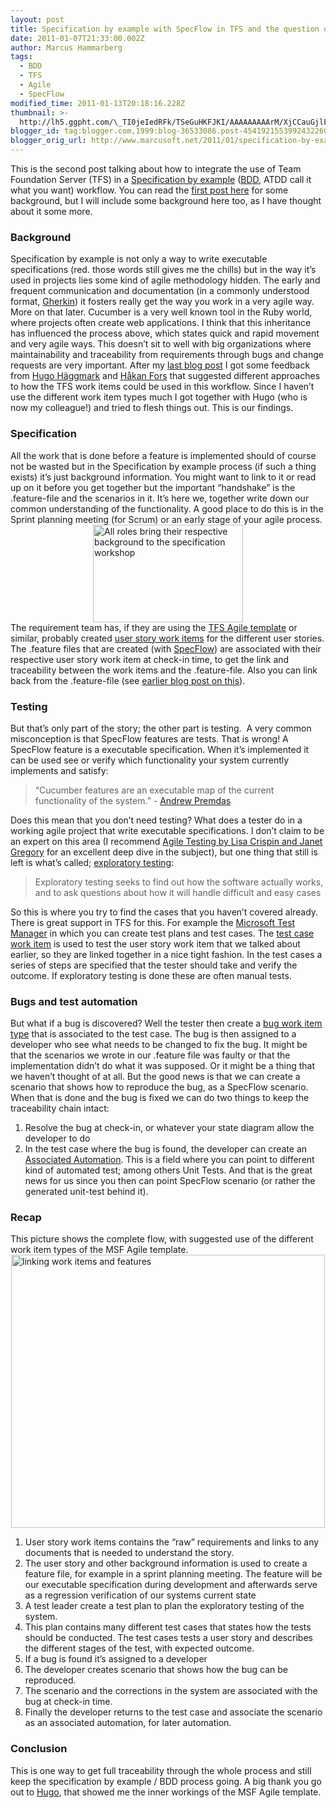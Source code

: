 ```yaml
---
layout: post
title: Specification by example with SpecFlow in TFS and the question of traceability
date: 2011-01-07T21:33:00.002Z
author: Marcus Hammarberg
tags:
  - BDD
  - TFS
  - Agile
  - SpecFlow
modified_time: 2011-01-13T20:18:16.228Z
thumbnail: >-
  http://lh5.ggpht.com/\_TI0jeIedRFk/TSeGuHKFJKI/AAAAAAAAArM/XjCCauGjlF0/s72-c/specws_thumb%5B2%5D.jpg?imgmax=800
blogger_id: tag:blogger.com,1999:blog-36533086.post-4541921553992432260
blogger_orig_url: http://www.marcusoft.net/2011/01/specification-by-example-with-specflow.html
---
```



This is the second post talking about how to integrate the use of
Team Foundation Server (TFS) in a
<a href="http://specificationbyexample.com/"
target="_blank">Specification by example</a>
(<a href="http://en.wikipedia.org/wiki/Behavior_Driven_Development"
target="_blank">BDD</a>, ATDD call it what you want) workflow. You can
read the <a
href="http://www.marcusoft.net/2010/12/managing-bdd-features-in-your-project.html"
target="_blank">first post here</a> for some background, but I will
include some background here too, as I have thought about it some
more.

### Background

Specification by example is not only a way to write executable
specifications (red. those words still gives me the chills) but in the
way it’s used in projects lies some kind of agile methodology hidden.
The early and frequent communication and documentation (in a commonly
understood format,
<a href="https://github.com/aslakhellesoy/cucumber/wiki/gherkin"
target="_blank">Gherkin</a>) it fosters really get the way you work in a
very agile way. More on that later.
Cucumber is a very well known tool in the Ruby world, where projects
often create web applications. I think that this inheritance has
influenced the process above, which states quick and rapid movement and
very agile ways.
This doesn’t sit to well with big organizations where maintainability
and traceability from requirements through bugs and change requests are
very important.
After my <a
href="http://www.marcusoft.net/2010/12/managing-bdd-features-in-your-project.html"
target="_blank">last blog post</a> I got some feedback from
<a href="http://www.hugohaggmark.com/" target="_blank">Hugo Häggmark</a>
and <a href="http://hakanforss.wordpress.com/" target="_blank">Håkan
Fors</a> that suggested different approaches to how the TFS work items
could be used in this workflow. Since I haven’t use the different work
item types much I got together with Hugo (who is now my colleague!) and
tried to flesh things out. This is our findings.

### Specification

All the work that is done before a feature is implemented should of
course not be wasted but in the Specification by example process (if
such a thing exists) it’s just background information. You might want to
link to it or read up on it before you get together but the important
“handshake” is the .feature-file and the scenarios in it.
It’s here we, together write down our common understanding of the
functionality. A good place to do this is in the Sprint planning meeting
(for Scrum) or an early stage of your agile process.
[<img
src="http://lh5.ggpht.com/_TI0jeIedRFk/TSeGuHKFJKI/AAAAAAAAArM/XjCCauGjlF0/specws_thumb%5B2%5D.jpg?imgmax=800"
title="All roles bring their respective background to the specification workshop"
data-border="0"
style="background-image: none; border-bottom-width: 0px; border-left-width: 0px; border-right-width: 0px; border-top-width: 0px; display: block; float: none; margin-left: auto; margin-right: auto; padding-left: 0px; padding-right: 0px; padding-top: 0px;"
width="240" height="156"
alt="All roles bring their respective background to the specification workshop" />](http://lh5.ggpht.com/_TI0jeIedRFk/TSeGtaWUfhI/AAAAAAAAArI/9OIHeyCXRuY/s1600-h/specws%5B4%5D.jpg)
The requirement team has, if they are using the
<a href="http://msdn.microsoft.com/en-us/library/dd997897.aspx"
target="_blank">TFS Agile template</a> or similar, probably created
<a href="http://msdn.microsoft.com/en-us/library/dd380634.aspx"
target="_blank">user story work items</a> for the different user
stories. The .feature files that are created (with
<a href="http://www.specflow.org/" target="_blank">SpecFlow</a>) are
associated with their respective user story work item at check-in time,
to get the link and traceability between the work items and the
.feature-file. Also you can link back from the .feature-file (see <a
href="http://www.marcusoft.net/2010/12/managing-bdd-features-in-your-project.html"
target="_blank">earlier blog post on this</a>).

### Testing

But that’s only part of the story; the other part is testing.  A very
common misconception is that SpecFlow features are tests. That is wrong!
A SpecFlow feature is a executable specification. When it’s implemented
it can be used see or verify which functionality your system currently
implements and satisfy:

> “Cucumber features are an executable map of the current
> functionality of the system.” - <a
> href="http://groups.google.com/group/behaviordrivendevelopment/msg/e8b983ae5b433b99?pli=1"
> target="_blank">Andrew Premdas</a>

Does this mean that you don’t need testing? What does a tester do in a
working agile project that write executable specifications.
I don’t claim to be an expert on this area (I recommend <a
href="http://www.amazon.com/Agile-Testing-Practical-Guide-Testers/dp/0321534468"
target="_blank">Agile Testing by Lisa Crispin and Janet Gregory</a> for
an excellent deep dive in the subject), but one thing that still is left
is what’s called;
<a href="http://en.wikipedia.org/wiki/Exploratory_testing"
target="_blank">exploratory testing</a>:

> Exploratory testing seeks to find out how the software actually works,
> and to ask questions about how it will handle difficult and easy cases

So this is where you try to find the cases that you haven’t covered
already. There is great support in TFS for this. For example the
<a href="http://msdn.microsoft.com/en-us/library/bb385901.aspx"
target="_blank">Microsoft Test Manager</a> in which you can create test
plans and test cases.
The <a href="http://msdn.microsoft.com/en-us/library/dd380712.aspx"
target="_blank">test case work item</a> is used to test the user story
work item that we talked about earlier, so they are linked together in a
nice tight fashion. In the test cases a series of steps are specified
that the tester should take and verify the outcome. If exploratory
testing is done these are often manual tests.

### Bugs and test automation

But what if a bug is discovered? Well the tester then create a
<a href="http://msdn.microsoft.com/en-us/library/dd380645.aspx"
target="_blank">bug work item type</a> that is associated to the test
case.
The bug is then assigned to a developer who see what needs to be changed
to fix the bug. It might be that the scenarios we wrote in our .feature
file was faulty or that the implementation didn’t do what it was
supposed. Or it might be a thing that we haven’t thought of at all.
But the good news is that we can create a scenario that shows how to
reproduce the bug, as a SpecFlow scenario. When that is done and the bug
is fixed we can do two things to keep the traceability chain intact:

1. Resolve the bug at check-in, or whatever your state diagram allow
    the developer to do
2. In the test case where the bug is found, the developer can create an
    <a href="http://msdn.microsoft.com/en-us/library/dd553273.aspx"
    target="_blank">Associated Automation</a>. This is a field where you
    can point to different kind of automated test; among others Unit
    Tests. And that is the great news for us since you then can point
    SpecFlow scenario (or rather the generated unit-test behind it).

### Recap

This picture shows the complete flow, with suggested use of the
different work item types of the MSF Agile template.
[<img
src="http://lh6.ggpht.com/_TI0jeIedRFk/TSg0Y946GVI/AAAAAAAAArc/ZZdv-V7Cn1I/linking%20work%20items%20and%20features_thumb%5B10%5D.png?imgmax=800"
title="linking work items and features" data-border="0"
style="background-image: none; border-bottom: 0px; border-left: 0px; border-right: 0px; border-top: 0px; display: block; float: none; margin-left: auto; margin-right: auto; padding-left: 0px; padding-right: 0px; padding-top: 0px;"
width="502" height="437" alt="linking work items and features" />](http://lh5.ggpht.com/_TI0jeIedRFk/TSg0YPS8k-I/AAAAAAAAArY/wAktg6mYekY/s1600-h/linking%20work%20items%20and%20features%5B8%5D.png)

1. User story work items contains the “raw” requirements and links to
    any documents that is needed to understand the story.
2. The user story and other background information is used to create a
    feature file, for example in a sprint planning meeting.
    The feature will be our executable specification during development
    and afterwards serve as a regression verification of our systems
    current state
3. A test leader create a test plan to plan the exploratory testing of
    the system.
4. This plan contains many different test cases that states how the
    tests should be conducted. The test cases tests a user story and
    describes the different stages of the test, with expected outcome.
5. If a bug is found it’s assigned to a developer
6. The developer creates scenario that shows how the bug can be
    reproduced.
7. The scenario and the corrections in the system are associated with
    the bug at check-in time.
8. Finally the developer returns to the test case and associate the
    scenario as an associated automation, for later automation.

### Conclusion

This is one way to get full traceability through the whole process and
still keep the specification by example / BDD process going.
A big thank you go out to
<a href="http://www.hugohaggmark.com/" target="_blank">Hugo</a>, that
showed me the inner workings of the MSF Agile template.
